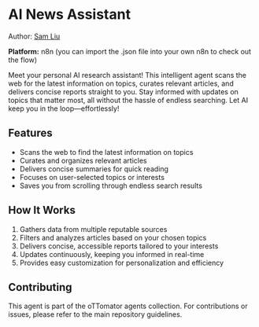 # AI News Assistant

Author: [Sam Liu](https://www.youtube.com/@54mliu)

**Platform:** n8n (you can import the .json file into your own n8n to check out the flow)

Meet your personal AI research assistant! This intelligent agent scans the web for the latest information on topics, curates relevant articles, and delivers concise reports straight to you. Stay informed with updates on topics that matter most, all without the hassle of endless searching. Let AI keep you in the loop—effortlessly!

## Features

- Scans the web to find the latest information on topics  
- Curates and organizes relevant articles  
- Delivers concise summaries for quick reading  
- Focuses on user-selected topics or interests  
- Saves you from scrolling through endless search results  

## How It Works

1. Gathers data from multiple reputable sources  
2. Filters and analyzes articles based on your chosen topics  
3. Delivers concise, accessible reports tailored to your interests  
4. Updates continuously, keeping you informed in real-time  
5. Provides easy customization for personalization and efficiency  

## Contributing

This agent is part of the oTTomator agents collection. For contributions or issues, please refer to the main repository guidelines.


